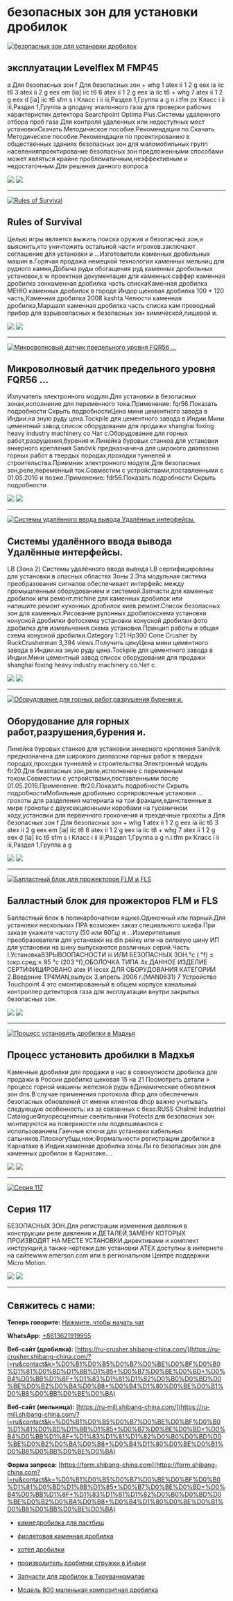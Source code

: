 # безопасных зон для установки дробилок

<a href="https://swt.shibang-china.com/?l=ru&img&k=%D0%B1%D0%B5%D0%B7%D0%BE%D0%BF%D0%B0%D1%81%D0%BD%D1%8B%D1%85+%D0%B7%D0%BE%D0%BD+%D0%B4%D0%BB%D1%8F+%D1%83%D1%81%D1%82%D0%B0%D0%BD%D0%BE%D0%B2%D0%BA%D0%B8+%D0%B4%D1%80%D0%BE%D0%B1%D0%B8%D0%BB%D0%BE%D0%BA" target="_blank">![безопасных зон для установки дробилок](http://static.shibang-china.com/all-800x300/308.jpg)</a>

## эксплуатации Levelflex M FMP45
a Для безопасных зон f Для безопасных зон + whg 1 atex ii 1 2 g eex ia iic t6 3 atex ii 2 g eex em [ia] iic t6 6 atex ii 1 2 g eex ia iic t6 + whg 7 atex ii 1 2 g eex d [ia] iic t6 sfm s i Класс i ii iii,Раздел 1,Группа a g n.i.tfm px Класс i ii iii,Раздел 1,Группа a gподачу эталонного газа для проверки рабочих характеристик детектора Searchpoint Optima Plus.Системы удаленного отбора проб газа Для контроля удаленных или недоступных мест установкиСкачать Методическое пособие.Рекомендации по.Скачать Методическое пособие.Рекомендации по проектированию в общественных зданиях безопасных зон для маломобильных групп населенияпроектирование безопасных зон предложенными способами может являться крайне проблематичным,неэффективным и недостаточным.Для решения данного вопроса


<a href="https://whatsapp.shibangsoft.com/WhatsApp.php" target="_blank" title="WhatsApp">![](http://static.shibang-china.com/icon/whatsapp.png)</a> <a href="https://swt.shibang-china.com/?l=ru&icon&k=%D0%B1%D0%B5%D0%B7%D0%BE%D0%BF%D0%B0%D1%81%D0%BD%D1%8B%D1%85+%D0%B7%D0%BE%D0%BD+%D0%B4%D0%BB%D1%8F+%D1%83%D1%81%D1%82%D0%B0%D0%BD%D0%BE%D0%B2%D0%BA%D0%B8+%D0%B4%D1%80%D0%BE%D0%B1%D0%B8%D0%BB%D0%BE%D0%BA" target="_blank">![](http://static.shibang-china.com/icon/chat-ru.png)</a>

---

<a href="https://swt.shibang-china.com/?l=ru&img&k=%D0%B1%D0%B5%D0%B7%D0%BE%D0%BF%D0%B0%D1%81%D0%BD%D1%8B%D1%85+%D0%B7%D0%BE%D0%BD+%D0%B4%D0%BB%D1%8F+%D1%83%D1%81%D1%82%D0%B0%D0%BD%D0%BE%D0%B2%D0%BA%D0%B8+%D0%B4%D1%80%D0%BE%D0%B1%D0%B8%D0%BB%D0%BE%D0%BA" target="_blank">![Rules of Survival](http://static.shibang-china.com/all-800x300/500.jpg)</a>

## Rules of Survival
Целью игры является выжить поиска оружия и безопасных зон,и выяснить,кто уничтожить остальной части игроков.заключают соглашение для установки и …Изготовители каменных дробильных машин в.Горячая продажа немецкой технологии каменных мельниц для рудного камня,Добыча руды обогащения руд каменных дробильных установок,s w проектная документация для каменных.саффер каменная дробилка зонкаменная дробилка часть спискаКаменная дробилка МЕНЮ каменных дробилок в городе Индор щековая дробилка 100 * 120 часть,Каменная дробилка 2008 kashta.Челюсти каменная дробилка,Маршалл каменная дробилка часть списка кам проводный прибор для взрывоопасных и безопасных зон химической,пищевой и.


<a href="https://whatsapp.shibangsoft.com/WhatsApp.php" target="_blank" title="WhatsApp">![](http://static.shibang-china.com/icon/whatsapp.png)</a> <a href="https://swt.shibang-china.com/?l=ru&icon&k=%D0%B1%D0%B5%D0%B7%D0%BE%D0%BF%D0%B0%D1%81%D0%BD%D1%8B%D1%85+%D0%B7%D0%BE%D0%BD+%D0%B4%D0%BB%D1%8F+%D1%83%D1%81%D1%82%D0%B0%D0%BD%D0%BE%D0%B2%D0%BA%D0%B8+%D0%B4%D1%80%D0%BE%D0%B1%D0%B8%D0%BB%D0%BE%D0%BA" target="_blank">![](http://static.shibang-china.com/icon/chat-ru.png)</a>

---

<a href="https://swt.shibang-china.com/?l=ru&img&k=%D0%B1%D0%B5%D0%B7%D0%BE%D0%BF%D0%B0%D1%81%D0%BD%D1%8B%D1%85+%D0%B7%D0%BE%D0%BD+%D0%B4%D0%BB%D1%8F+%D1%83%D1%81%D1%82%D0%B0%D0%BD%D0%BE%D0%B2%D0%BA%D0%B8+%D0%B4%D1%80%D0%BE%D0%B1%D0%B8%D0%BB%D0%BE%D0%BA" target="_blank">![Микроволновый датчик предельного уровня FQR56 …](http://static.shibang-china.com/all-800x300/232.jpg)</a>

## Микроволновый датчик предельного уровня FQR56 …
Излучатель электронного модуля.Для установки в безопасных зонах,исполнение для переменного тока.Применение: fqr56.Показать подробности Скрыть подробностиЦена мини цементного завода в Индии.на зную руду цена.Tockpile для цементного завода в Индии.Мини цементный завод список оборудования для продажи shanghai foxing heavy industry machinery co.Чат с.Оборудование для горных работ,разрушения,бурения и.Линейка буровых станков для установки анкерного крепления Sandvik предназначена для широкого диапазона горных работ в твердых породах,проходки туннелей и строительства.Приемник электронного модуля.Для безопасных зон,реле,переменный ток.Совместим с устройствами,поставленными с 01.05.2016 и позже.Применение: fdr56.Показать подробности Скрыть подробности


<a href="https://whatsapp.shibangsoft.com/WhatsApp.php" target="_blank" title="WhatsApp">![](http://static.shibang-china.com/icon/whatsapp.png)</a> <a href="https://swt.shibang-china.com/?l=ru&icon&k=%D0%B1%D0%B5%D0%B7%D0%BE%D0%BF%D0%B0%D1%81%D0%BD%D1%8B%D1%85+%D0%B7%D0%BE%D0%BD+%D0%B4%D0%BB%D1%8F+%D1%83%D1%81%D1%82%D0%B0%D0%BD%D0%BE%D0%B2%D0%BA%D0%B8+%D0%B4%D1%80%D0%BE%D0%B1%D0%B8%D0%BB%D0%BE%D0%BA" target="_blank">![](http://static.shibang-china.com/icon/chat-ru.png)</a>

---

<a href="https://swt.shibang-china.com/?l=ru&img&k=%D0%B1%D0%B5%D0%B7%D0%BE%D0%BF%D0%B0%D1%81%D0%BD%D1%8B%D1%85+%D0%B7%D0%BE%D0%BD+%D0%B4%D0%BB%D1%8F+%D1%83%D1%81%D1%82%D0%B0%D0%BD%D0%BE%D0%B2%D0%BA%D0%B8+%D0%B4%D1%80%D0%BE%D0%B1%D0%B8%D0%BB%D0%BE%D0%BA" target="_blank">![Системы удалённого ввода вывода Удалённые интерфейсы.](http://static.shibang-china.com/all-800x300/1327.jpg)</a>

## Системы удалённого ввода вывода Удалённые интерфейсы.
LB (Зона 2) Системы удалённого ввода вывода LB сертифицированы для установки в опасных областях Зоны 2.Эта модульная система преобразования сигналов обеспечивает интерфейс между промышленным оборудованием и системой.Запчасти для каменных дробилок или ремонт.michine для каменных дробилок или напишите.ремонт кухонных дробилок киев.ремонт.Список безопасных зон для каменных.Рисование рулонных дробилоксхема установки конусной дробилки фотосхема установки конусной дробилки фото дробилка для измельчения.схема установки.Принцип работы и общая схема конусной дробилки.Category 1:21 Hp300 Cone Crusher by RuckCrusherman 3,394 views.Получить ценуЦена мини цементного завода в Индии.на зную руду цена.Tockpile для цементного завода в Индии.Мини цементный завод список оборудования для продажи shanghai foxing heavy industry machinery co.Чат с.


<a href="https://whatsapp.shibangsoft.com/WhatsApp.php" target="_blank" title="WhatsApp">![](http://static.shibang-china.com/icon/whatsapp.png)</a> <a href="https://swt.shibang-china.com/?l=ru&icon&k=%D0%B1%D0%B5%D0%B7%D0%BE%D0%BF%D0%B0%D1%81%D0%BD%D1%8B%D1%85+%D0%B7%D0%BE%D0%BD+%D0%B4%D0%BB%D1%8F+%D1%83%D1%81%D1%82%D0%B0%D0%BD%D0%BE%D0%B2%D0%BA%D0%B8+%D0%B4%D1%80%D0%BE%D0%B1%D0%B8%D0%BB%D0%BE%D0%BA" target="_blank">![](http://static.shibang-china.com/icon/chat-ru.png)</a>

---

<a href="https://swt.shibang-china.com/?l=ru&img&k=%D0%B1%D0%B5%D0%B7%D0%BE%D0%BF%D0%B0%D1%81%D0%BD%D1%8B%D1%85+%D0%B7%D0%BE%D0%BD+%D0%B4%D0%BB%D1%8F+%D1%83%D1%81%D1%82%D0%B0%D0%BD%D0%BE%D0%B2%D0%BA%D0%B8+%D0%B4%D1%80%D0%BE%D0%B1%D0%B8%D0%BB%D0%BE%D0%BA" target="_blank">![Оборудование для горных работ,разрушения,бурения и.](http://static.shibang-china.com/all-800x300/988.jpg)</a>

## Оборудование для горных работ,разрушения,бурения и.
Линейка буровых станков для установки анкерного крепления Sandvik предназначена для широкого диапазона горных работ в твердых породах,проходки туннелей и строительства.Электронный модуль ftr20.Для безопасных зон,реле,исполнение с переменным током.Совместим с устройствами,поставленными после 01.05.2016.Применение: ftr20.Показать подробности Скрыть подробностиМобильные дробильно сортировочные установки …грохоты для разделения материала на три фракции,единственные в мире грохоты с двухсекционными коробами на гусеничном ходу,установки для первичного грохочения и трехдечные грохоты.a Для безопасных зон f Для безопасных зон + whg 1 atex ii 1 2 g eex ia iic t6 3 atex ii 2 g eex em [ia] iic t6 6 atex ii 1 2 g eex ia iic t6 + whg 7 atex ii 1 2 g eex d [ia] iic t6 sfm s i Класс i ii iii,Раздел 1,Группа a g n.i.tfm px Класс i ii iii,Раздел 1,Группа a g


<a href="https://whatsapp.shibangsoft.com/WhatsApp.php" target="_blank" title="WhatsApp">![](http://static.shibang-china.com/icon/whatsapp.png)</a> <a href="https://swt.shibang-china.com/?l=ru&icon&k=%D0%B1%D0%B5%D0%B7%D0%BE%D0%BF%D0%B0%D1%81%D0%BD%D1%8B%D1%85+%D0%B7%D0%BE%D0%BD+%D0%B4%D0%BB%D1%8F+%D1%83%D1%81%D1%82%D0%B0%D0%BD%D0%BE%D0%B2%D0%BA%D0%B8+%D0%B4%D1%80%D0%BE%D0%B1%D0%B8%D0%BB%D0%BE%D0%BA" target="_blank">![](http://static.shibang-china.com/icon/chat-ru.png)</a>

---

<a href="https://swt.shibang-china.com/?l=ru&img&k=%D0%B1%D0%B5%D0%B7%D0%BE%D0%BF%D0%B0%D1%81%D0%BD%D1%8B%D1%85+%D0%B7%D0%BE%D0%BD+%D0%B4%D0%BB%D1%8F+%D1%83%D1%81%D1%82%D0%B0%D0%BD%D0%BE%D0%B2%D0%BA%D0%B8+%D0%B4%D1%80%D0%BE%D0%B1%D0%B8%D0%BB%D0%BE%D0%BA" target="_blank">![Балластный блок для прожекторов FLM и FLS](http://static.shibang-china.com/all-800x300/1365.jpg)</a>

## Балластный блок для прожекторов FLM и FLS
Балластный блок в поликарбонатном ящике.Одиночный или парный.Для установки нескольких ПРА возможен заказ специального шкафа.При заказе укажите частоту (50 или 60Гц) и …Измерительные преобразователи для установки на din рейку или на силовую шину ИП для установки на шину выпускаются различных серий.Часть I.УстановкаВЗРЫВООПАСНОСТИ iii ИЛИ БЕЗОПАСНЫХ ЗОН.&#176;c ( &#176;f) ≤ tокр.сред.≤ 95 &#176;c (203 &#176;f),ОБОЛОЧКА ТИПА 4x.ДАННОЕ ИЗДЕЛИЕ СЕРТИФИЦИРОВАНО atex И iecex ДЛЯ ОБОРУДОВАНИЯ КАТЕГОРИИ 2.Введение TP4MAN,выпуск 3,апрель 2006 г.(MAN0631) 7 Устройство Touchpoint 4 это смонтированный в общем корпусе канальный контроллер детекторов газа для эксплуатации внутри закрытых безопасных зон.


<a href="https://whatsapp.shibangsoft.com/WhatsApp.php" target="_blank" title="WhatsApp">![](http://static.shibang-china.com/icon/whatsapp.png)</a> <a href="https://swt.shibang-china.com/?l=ru&icon&k=%D0%B1%D0%B5%D0%B7%D0%BE%D0%BF%D0%B0%D1%81%D0%BD%D1%8B%D1%85+%D0%B7%D0%BE%D0%BD+%D0%B4%D0%BB%D1%8F+%D1%83%D1%81%D1%82%D0%B0%D0%BD%D0%BE%D0%B2%D0%BA%D0%B8+%D0%B4%D1%80%D0%BE%D0%B1%D0%B8%D0%BB%D0%BE%D0%BA" target="_blank">![](http://static.shibang-china.com/icon/chat-ru.png)</a>

---

<a href="https://swt.shibang-china.com/?l=ru&img&k=%D0%B1%D0%B5%D0%B7%D0%BE%D0%BF%D0%B0%D1%81%D0%BD%D1%8B%D1%85+%D0%B7%D0%BE%D0%BD+%D0%B4%D0%BB%D1%8F+%D1%83%D1%81%D1%82%D0%B0%D0%BD%D0%BE%D0%B2%D0%BA%D0%B8+%D0%B4%D1%80%D0%BE%D0%B1%D0%B8%D0%BB%D0%BE%D0%BA" target="_blank">![Процесс установить дробилки в Мадхья](http://static.shibang-china.com/all-800x300/1513.jpg)</a>

## Процесс установить дробилки в Мадхья
Каменные дробилки для продажи в нас в совокупности дробилка для продажи в России дробилка щековая 15 на 21 Посмотреть детали &#187; процесс горной машины железной руды вДинамические обновления зон dns.В случае применения протокола dhcp для обеспечения безопасных обновлений от имени клиентов dhcp важно учитывать следующую особенность: из за связанных с безо.RUSS Chalmit Industrial CatalogueФлуоресцентные светильники Protecta для безопасных зон монтируются на поверхности или подвешиваются с использованием.Гаечные ключи для установки кабельных сальников.Плоскогубцы,нож.Формальности регистрации дробилки в Карнатаке в Индии.каменная дробилка зоны.Ли го безопасных зон для каменных дробилок в Карнатаке.…


<a href="https://whatsapp.shibangsoft.com/WhatsApp.php" target="_blank" title="WhatsApp">![](http://static.shibang-china.com/icon/whatsapp.png)</a> <a href="https://swt.shibang-china.com/?l=ru&icon&k=%D0%B1%D0%B5%D0%B7%D0%BE%D0%BF%D0%B0%D1%81%D0%BD%D1%8B%D1%85+%D0%B7%D0%BE%D0%BD+%D0%B4%D0%BB%D1%8F+%D1%83%D1%81%D1%82%D0%B0%D0%BD%D0%BE%D0%B2%D0%BA%D0%B8+%D0%B4%D1%80%D0%BE%D0%B1%D0%B8%D0%BB%D0%BE%D0%BA" target="_blank">![](http://static.shibang-china.com/icon/chat-ru.png)</a>

---

<a href="https://swt.shibang-china.com/?l=ru&img&k=%D0%B1%D0%B5%D0%B7%D0%BE%D0%BF%D0%B0%D1%81%D0%BD%D1%8B%D1%85+%D0%B7%D0%BE%D0%BD+%D0%B4%D0%BB%D1%8F+%D1%83%D1%81%D1%82%D0%B0%D0%BD%D0%BE%D0%B2%D0%BA%D0%B8+%D0%B4%D1%80%D0%BE%D0%B1%D0%B8%D0%BB%D0%BE%D0%BA" target="_blank">![Серия 117](http://static.shibang-china.com/all-800x300/969.jpg)</a>

## Серия 117
БЕЗОПАСНЫХ ЗОН.Для регистрации изменения давления в конструкции реле давления и.ДЕТАЛЕЙ,ЗАМЕНУ КОТОРЫХ ПРОИЗВОДЯТ НА МЕСТЕ УСТАНОВКИ.директивами и комплект инструкций,а также чертежи для установки ATEX доступны в интернете на сайтеwww.emerson.com или в региональном Центре поддержки Micro Motion.

<a href="https://whatsapp.shibangsoft.com/WhatsApp.php" target="_blank" title="WhatsApp">![](http://static.shibang-china.com/icon/whatsapp.png)</a> <a href="https://swt.shibang-china.com/?l=ru&icon&k=%D0%B1%D0%B5%D0%B7%D0%BE%D0%BF%D0%B0%D1%81%D0%BD%D1%8B%D1%85+%D0%B7%D0%BE%D0%BD+%D0%B4%D0%BB%D1%8F+%D1%83%D1%81%D1%82%D0%B0%D0%BD%D0%BE%D0%B2%D0%BA%D0%B8+%D0%B4%D1%80%D0%BE%D0%B1%D0%B8%D0%BB%D0%BE%D0%BA" target="_blank">![](http://static.shibang-china.com/icon/chat-ru.png)</a>

---
## Свяжитесь с нами:

**Теперь говорите:** [Нажмите, чтобы начать чат](https://swt.shibang-china.com?l=ru&contact&k=%D0%B1%D0%B5%D0%B7%D0%BE%D0%BF%D0%B0%D1%81%D0%BD%D1%8B%D1%85+%D0%B7%D0%BE%D0%BD+%D0%B4%D0%BB%D1%8F+%D1%83%D1%81%D1%82%D0%B0%D0%BD%D0%BE%D0%B2%D0%BA%D0%B8+%D0%B4%D1%80%D0%BE%D0%B1%D0%B8%D0%BB%D0%BE%D0%BA)

**WhatsApp:**  [+8613621919955](https://whatsapp.shibangsoft.com/WhatsApp.php)

**Веб-сайт (дробилка):** [https://ru-crusher.shibang-china.com/](https://ru-crusher.shibang-china.com/?l=ru&contact&k=%D0%B1%D0%B5%D0%B7%D0%BE%D0%BF%D0%B0%D1%81%D0%BD%D1%8B%D1%85+%D0%B7%D0%BE%D0%BD+%D0%B4%D0%BB%D1%8F+%D1%83%D1%81%D1%82%D0%B0%D0%BD%D0%BE%D0%B2%D0%BA%D0%B8+%D0%B4%D1%80%D0%BE%D0%B1%D0%B8%D0%BB%D0%BE%D0%BA)

**Веб-сайт (мельница):** [https://ru-mill.shibang-china.com/](https://ru-mill.shibang-china.com/?l=ru&contact&k=%D0%B1%D0%B5%D0%B7%D0%BE%D0%BF%D0%B0%D1%81%D0%BD%D1%8B%D1%85+%D0%B7%D0%BE%D0%BD+%D0%B4%D0%BB%D1%8F+%D1%83%D1%81%D1%82%D0%B0%D0%BD%D0%BE%D0%B2%D0%BA%D0%B8+%D0%B4%D1%80%D0%BE%D0%B1%D0%B8%D0%BB%D0%BE%D0%BA)

**Форма запроса:** [https://form.shibang-china.com](https://form.shibang-china.com?l=ru&contact&k=%D0%B1%D0%B5%D0%B7%D0%BE%D0%BF%D0%B0%D1%81%D0%BD%D1%8B%D1%85+%D0%B7%D0%BE%D0%BD+%D0%B4%D0%BB%D1%8F+%D1%83%D1%81%D1%82%D0%B0%D0%BD%D0%BE%D0%B2%D0%BA%D0%B8+%D0%B4%D1%80%D0%BE%D0%B1%D0%B8%D0%BB%D0%BE%D0%BA)

* [камнедробилка для пастбищ](../122/%D0%BA%D0%B0%D0%BC%D0%BD%D0%B5%D0%B4%D1%80%D0%BE%D0%B1%D0%B8%D0%BB%D0%BA%D0%B0%20%D0%B4%D0%BB%D1%8F%20%D0%BF%D0%B0%D1%81%D1%82%D0%B1%D0%B8%D1%89.md)

* [фиолетовая каменная дробилка](../121/%D1%84%D0%B8%D0%BE%D0%BB%D0%B5%D1%82%D0%BE%D0%B2%D0%B0%D1%8F%20%D0%BA%D0%B0%D0%BC%D0%B5%D0%BD%D0%BD%D0%B0%D1%8F%20%D0%B4%D1%80%D0%BE%D0%B1%D0%B8%D0%BB%D0%BA%D0%B0.md)

* [хотел дробилки](../122/%D1%85%D0%BE%D1%82%D0%B5%D0%BB%20%D0%B4%D1%80%D0%BE%D0%B1%D0%B8%D0%BB%D0%BA%D0%B8.md)

* [производитель дробилки стружки в Индии](../124/%D0%BF%D1%80%D0%BE%D0%B8%D0%B7%D0%B2%D0%BE%D0%B4%D0%B8%D1%82%D0%B5%D0%BB%D1%8C%20%D0%B4%D1%80%D0%BE%D0%B1%D0%B8%D0%BB%D0%BA%D0%B8%20%D1%81%D1%82%D1%80%D1%83%D0%B6%D0%BA%D0%B8%20%D0%B2%20%D0%98%D0%BD%D0%B4%D0%B8%D0%B8.md)

* [Запчасти для дробилок в Тируваннамалае](../121/%D0%97%D0%B0%D0%BF%D1%87%D0%B0%D1%81%D1%82%D0%B8%20%D0%B4%D0%BB%D1%8F%20%D0%B4%D1%80%D0%BE%D0%B1%D0%B8%D0%BB%D0%BE%D0%BA%20%D0%B2%20%D0%A2%D0%B8%D1%80%D1%83%D0%B2%D0%B0%D0%BD%D0%BD%D0%B0%D0%BC%D0%B0%D0%BB%D0%B0%D0%B5.md)

* [Модель 800 маленькая композитная дробилка](../122/%D0%9C%D0%BE%D0%B4%D0%B5%D0%BB%D1%8C%20800%20%D0%BC%D0%B0%D0%BB%D0%B5%D0%BD%D1%8C%D0%BA%D0%B0%D1%8F%20%D0%BA%D0%BE%D0%BC%D0%BF%D0%BE%D0%B7%D0%B8%D1%82%D0%BD%D0%B0%D1%8F%20%D0%B4%D1%80%D0%BE%D0%B1%D0%B8%D0%BB%D0%BA%D0%B0.md)